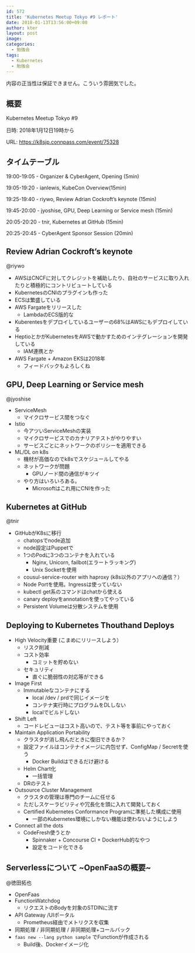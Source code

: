 ```yaml
---
id: 572
title: 'Kubernetes Meetup Tokyo #9 レポート'
date: 2018-01-13T13:56:00+09:00
author: kter
layout: post
image: 
categories:
  - 勉強会
tags:
  - Kubernetes
  - 勉強会
---
```


内容の正当性は保証できません。こういう雰囲気でした。

## 概要

Kubernetes Meetup Tokyo #9

日時: 2018年1月12日19時から

URL: https://k8sjp.connpass.com/event/75328

## タイムテーブル

19:00-19:05 - Organizer & CyberAgent, Opening (5min)

19:05-19:20 - ianlewis, KubeCon Overview(15min)

19:25-19:40 - riywo, Review Adrian Cockroft’s keynote (15min)

19:45-20:00 - jyoshise, GPU, Deep Learning or Service mesh (15min)

20:05-20:20 - tnir, Kubernetes at GitHub (15min)

20:25-20:45 - CyberAgent Sponsor Session (20min)

## Review Adrian Cockroft’s keynote

@riywo

* AWSはCNCFに対してクレジットを補助したり、自社のサービスに取り入れたりと積極的にコントリビュートしている
* KubernetesのCNIのプラグインも作った
* ECSは繁盛している
* AWS Fargateをリリースした
    * LambdaのECS版的な
* Kuberentesをデプロイしているユーザーの68%はAWSにもデプロイしている
* HeptioとかがKubernetesをAWSで動かすためのインテグレーションを開発している
    * IAM連携とか
* AWS Fargate + Amazon EKSは2018年
    * フィードバックもよろしくね

## GPU, Deep Learning or Service mesh

@jyoshise

* ServiceMesh
    * マイクロサービス間をつなぐ
* Istio
    * 今アツいServiceMeshの実装
    * マイクロサービスでのカナリアテストがやりやすい
    * サービスごとにネットワークのポリシーを適用できる
* ML/DL on k8s
    * 機材が高価なのでk8sでスケジュールしてやる
    * ネットワークが問題
        * GPUノード間の通信がキツイ
    * やり方はいろいろある。
        * Microsoftはこれ用にCNIを作った

## Kubernetes at GitHub

@tnir 

* GitHubがK8sに移行
    * chatopsでnode追加
    * node設定はPuppetで
    * 1つのPodに3つのコンテナを入れている
        * Nginx, Unicorn, failbot(エラートラッキング)
        * Unix Socketを使用
    * cousul-service-router with haproxy (k8s以外のアプリへの通信？）
    * Node Portを使用。Ingressは使っていない
    * kubectl get系のコマンドはchatから使える
    * canary deployをannotationを使ってやっている
    * Persistent Volumeは分散システムを使用


## Deploying to Kubernetes Thouthand Deploys

* High Velocity重要 (こまめにリリースしよう）
    * リスク削減
    * コスト効率
        * コミットを貯めない
    * セキュリティ
        * 直ぐに脆弱性の対応等ができる
* Image First
    * Immutableなコンテナにする
        * local /dev / prdで同じイメージを
        * コンテナ実行時にプログラムをDLしない
        * localでビルドしない
* Shift Left
   * コードレビューはコスト高いので、テスト等を事前にやっておく
* Maintain Application Portability
    * クラスタが消し飛んだときに復旧できるか？
    * 設定ファイルはコンテナイメージに内包せず、ConfigMap / Secretを使う
        * Docker Buildはできるだけ避ける
    * Helm Chart化
        * 一括管理
    * DRのテスト
* Outsource Cluster Management
    * クラスタの管理は専門のチームに任せる
    * ただしスケーラビリティや冗長化を頭に入れて開発しておく
    * Certified Kubernetes Conformance Programに準拠した構成に使用
        * 一部のKubernetes環境にしかない機能は使わないようにしよう
* Connect all the dots
    * CodeFresh使うとか
        * Spinnaker + Concourse CI + DockerHub的なやつ
        * 設定をコード化できる

## Serverlessについて ~OpenFaaSの概要~

@徳田拓也

* OpenFaas
* FunctionWatchdog
    * リクエストのBodyを対象のSTDINに流す
* API Gateway /UIポータル
    * Prometheus経由でメトリクスを収集
* 同期処理 / 非同期処理 / 非同期処理+コールバック
* ```faas new --lang python sample``` でFunctionが作成される
    * Build後、Dockerイメージ化

